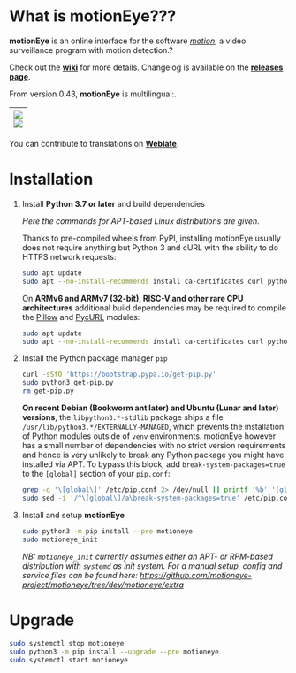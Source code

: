 # What is motionEye???

**motionEye** is an online interface for the software [_motion_](https://motion-project.github.io/), a video surveillance program with motion detection.?

Check out the [__wiki__](https://github.com/motioneye-project/motioneye/wiki) for more details. Changelog is available on the [__releases page__](https://github.com/motioneye-project/motioneye/releases).

From version 0.43, **motionEye** is multilingual:.

| [![](https://hosted.weblate.org/widgets/motioneye-project/-/287x66-black.png)<br>![](https://hosted.weblate.org/widgets/motioneye-project/-/multi-auto.svg)](https://hosted.weblate.org/engage/motioneye-project/) |
| -: |

You can contribute to translations on [__Weblate__](https://hosted.weblate.org/projects/motioneye-project).

# Installation

1. Install **Python 3.7 or later** and build dependencies

    _Here the commands for APT-based Linux distributions are given._

    Thanks to pre-compiled wheels from PyPI, installing motionEye usually does not require anything but Python 3 and cURL with the ability to do HTTPS network requests:
    ```sh
    sudo apt update
    sudo apt --no-install-recommends install ca-certificates curl python3
    ```

    On **ARMv6 and ARMv7 (32-bit), RISC-V and other rare CPU architectures** additional build dependencies may be required to compile the [Pillow](https://pypi.org/project/pillow/) and [PycURL](https://pypi.org/project/pycurl/) modules:
    ```sh
    sudo apt update
    sudo apt --no-install-recommends install ca-certificates curl python3 python3-dev gcc libjpeg62-turbo-dev libcurl4-openssl-dev libssl-dev
    ```

2. Install the Python package manager `pip`
    ```sh
    curl -sSfO 'https://bootstrap.pypa.io/get-pip.py'
    sudo python3 get-pip.py
    rm get-pip.py
    ```

    **On recent Debian (Bookworm ant later) and Ubuntu (Lunar and later) versions**, the `libpython3.*-stdlib` package ships a file `/usr/lib/python3.*/EXTERNALLY-MANAGED`, which prevents the installation of Python modules outside of `venv` environments.
    motionEye however has a small number of dependencies with no strict version requirements and hence is very unlikely to break any Python package you might have installed via APT. To bypass this block, add `break-system-packages=true` to the `[global]` section of your `pip.conf`:
    ```sh
    grep -q '\[global\]' /etc/pip.conf 2> /dev/null || printf '%b' '[global]\n' | sudo tee -a /etc/pip.conf > /dev/null
    sudo sed -i '/^\[global\]/a\break-system-packages=true' /etc/pip.conf
    ```

3. Install and setup **motionEye**
    ```sh
    sudo python3 -m pip install --pre motioneye
    sudo motioneye_init
    ```
    _NB: `motioneye_init` currently assumes either an APT- or RPM-based distribution with `systemd` as init system. For a manual setup, config and service files can be found here: <https://github.com/motioneye-project/motioneye/tree/dev/motioneye/extra>_

# Upgrade

```sh
sudo systemctl stop motioneye
sudo python3 -m pip install --upgrade --pre motioneye
sudo systemctl start motioneye
```
